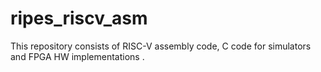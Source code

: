 # ripes_riscv_asm
This repository consists of RISC-V assembly code, C code for simulators and FPGA HW implementations
.
